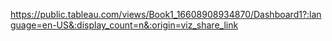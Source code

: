 https://public.tableau.com/views/Book1_16608908934870/Dashboard1?:language=en-US&:display_count=n&:origin=viz_share_link

